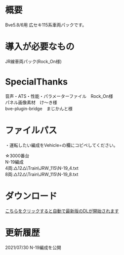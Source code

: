 # 概要
Bve5.8/6用 広セキ115系車両パックです。  

# 導入が必要なもの
JR線車両パック(Rock_On様)  

# SpecialThanks  
音声・ATS・性能・パラメーターファイル　Rock_On様  
パネル画像素材　け〜き様  
bve-plugin-bridge　まじかんと様  

# ファイルパス  
・運転したい編成をVehicle=の欄にコピペしてください。  

☆3000番台  
N-19編成  
4両:△12△\Train\JRW_115\N-19_4.txt  
8両:△12△\Train\JRW_115\N-19_8.txt  

# ダウンロード  
[こちらをクリックすると自動で最新版のDLが開始されます](https://github.com/sankakujirusi12/Bve-seki115trainpack/archive/refs/heads/main.zip)  
  
# 更新履歴  
2021/07/30 N-19編成を公開  
